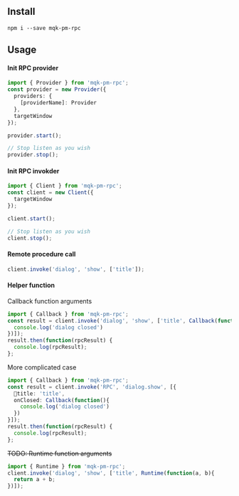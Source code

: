 ## Install
```
npm i --save mqk-pm-rpc
```
## Usage
#### Init RPC provider
```ts
import { Provider } from 'mqk-pm-rpc';
const provider = new Provider({
  providers: {
    [providerName]: Provider
  },
  targetWindow
});

provider.start();

// Stop listen as you wish
provider.stop();
```

#### Init RPC invokder
```ts
import { Client } from 'mqk-pm-rpc';
const client = new Client({
  targetWindow
});

client.start();

// Stop listen as you wish
client.stop();
```

#### Remote procedure call
```ts
client.invoke('dialog', 'show', ['title']);
```

#### Helper function
Callback function arguments
```ts
import { Callback } from 'mqk-pm-rpc';
const result = client.invoke('dialog', 'show', ['title', Callback(function(){
  console.log('dialog closed')
})]);
result.then(function(rpcResult) {
  console.log(rpcResult);
};

```
More complicated case
```ts
import { Callback } from 'mqk-pm-rpc';
const result = client.invoke('RPC', 'dialog.show', [{
  title: 'title',
  onClosed: Callback(function(){
    console.log('dialog closed')
  })
}]);
result.then(function(rpcResult) {
  console.log(rpcResult);
};

```


~~TODO: Runtime function arguments~~
```ts
import { Runtime } from 'mqk-pm-rpc';
client.invoke('dialog', 'show', ['title', Runtime(function(a, b){
  return a + b;
})]);
```
